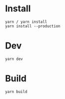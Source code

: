 # Install

```
yarn / yarn install
yarn install --production
```

# Dev

```
yarn dev
```

# Build

```
yarn build
```